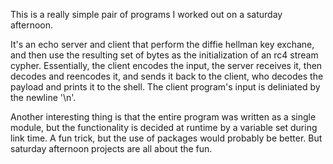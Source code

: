 This is a really simple pair of programs I worked out on a saturday afternoon.

It's an echo server and client that perform the diffie hellman key exchane, and then use the resulting set of bytes as the initialization of an rc4 stream cypher.
Essentially, the client encodes the input, the server receives it, then decodes and reencodes it, and sends it back to the client, who decodes the payload and prints it to the shell. The client program's input is deliniated by the newline '\n'.

Another interesting thing is that the entire program was written as a single module, but the functionality is decided at runtime by a variable set during link time. A fun trick, but the use of packages would probably be better. But saturday afternoon projects are all about the fun.